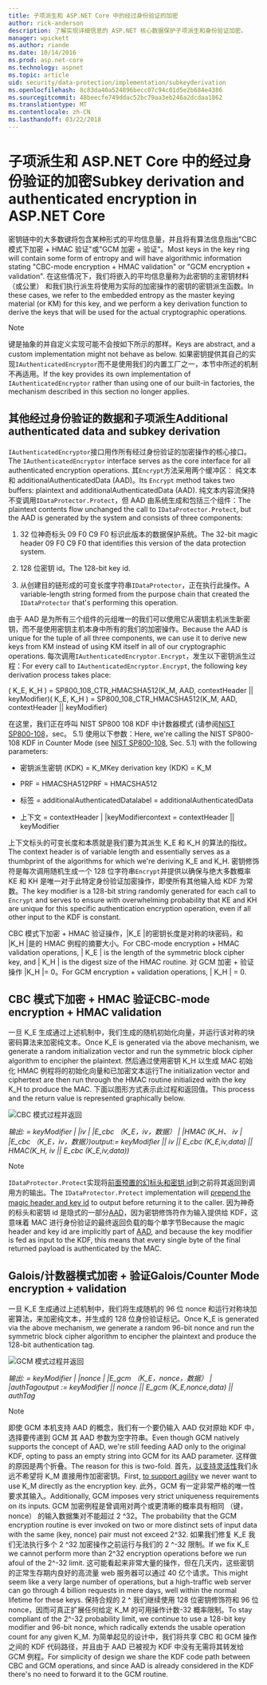 ```yaml
---
title: 子项派生和 ASP.NET Core 中的经过身份验证的加密
author: rick-anderson
description: 了解实现详细信息的 ASP.NET 核心数据保护子项派生和身份验证加密。
manager: wpickett
ms.author: riande
ms.date: 10/14/2016
ms.prod: asp.net-core
ms.technology: aspnet
ms.topic: article
uid: security/data-protection/implementation/subkeyderivation
ms.openlocfilehash: 8c83da40a524896becc07c94c01d5e2b684e4386
ms.sourcegitcommit: 48beecfe749ddac52bc79aa3eb246a2dcdaa1862
ms.translationtype: MT
ms.contentlocale: zh-CN
ms.lasthandoff: 03/22/2018
---
```

# <a name="subkey-derivation-and-authenticated-encryption-in-aspnet-core"></a><span data-ttu-id="4bd70-103">子项派生和 ASP.NET Core 中的经过身份验证的加密</span><span class="sxs-lookup"><span data-stu-id="4bd70-103">Subkey derivation and authenticated encryption in ASP.NET Core</span></span>

<a name="data-protection-implementation-subkey-derivation"></a>

<span data-ttu-id="4bd70-104">密钥链中的大多数键将包含某种形式的平均信息量，并且将有算法信息指出"CBC 模式下加密 + HMAC 验证"或"GCM 加密 + 验证"。</span><span class="sxs-lookup"><span data-stu-id="4bd70-104">Most keys in the key ring will contain some form of entropy and will have algorithmic information stating "CBC-mode encryption + HMAC validation" or "GCM encryption + validation".</span></span> <span data-ttu-id="4bd70-105">在这些情况下，我们将嵌入的平均信息量称为此密钥的主密钥材料 （或公里） 和我们执行派生将使用为实际的加密操作的密钥的密钥派生函数。</span><span class="sxs-lookup"><span data-stu-id="4bd70-105">In these cases, we refer to the embedded entropy as the master keying material (or KM) for this key, and we perform a key derivation function to derive the keys that will be used for the actual cryptographic operations.</span></span>

> [!NOTE]
> <span data-ttu-id="4bd70-106">键是抽象的并自定义实现可能不会按如下所示的那样。</span><span class="sxs-lookup"><span data-stu-id="4bd70-106">Keys are abstract, and a custom implementation might not behave as below.</span></span> <span data-ttu-id="4bd70-107">如果密钥提供其自己的实现`IAuthenticatedEncryptor`而不是使用我们的内置工厂之一，本节中所述的机制不再适用。</span><span class="sxs-lookup"><span data-stu-id="4bd70-107">If the key provides its own implementation of `IAuthenticatedEncryptor` rather than using one of our built-in factories, the mechanism described in this section no longer applies.</span></span>

<a name="data-protection-implementation-subkey-derivation-aad"></a>

## <a name="additional-authenticated-data-and-subkey-derivation"></a><span data-ttu-id="4bd70-108">其他经过身份验证的数据和子项派生</span><span class="sxs-lookup"><span data-stu-id="4bd70-108">Additional authenticated data and subkey derivation</span></span>

<span data-ttu-id="4bd70-109">`IAuthenticatedEncryptor`接口用作所有经过身份验证的加密操作的核心接口。</span><span class="sxs-lookup"><span data-stu-id="4bd70-109">The `IAuthenticatedEncryptor` interface serves as the core interface for all authenticated encryption operations.</span></span> <span data-ttu-id="4bd70-110">其`Encrypt`方法采用两个缓冲区： 纯文本和 additionalAuthenticatedData (AAD)。</span><span class="sxs-lookup"><span data-stu-id="4bd70-110">Its `Encrypt` method takes two buffers: plaintext and additionalAuthenticatedData (AAD).</span></span> <span data-ttu-id="4bd70-111">纯文本内容流保持不变调用`IDataProtector.Protect`，但 AAD 由系统生成和包括三个组件：</span><span class="sxs-lookup"><span data-stu-id="4bd70-111">The plaintext contents flow unchanged the call to `IDataProtector.Protect`, but the AAD is generated by the system and consists of three components:</span></span>

1. <span data-ttu-id="4bd70-112">32 位神奇标头 09 F0 C9 F0 标识此版本的数据保护系统。</span><span class="sxs-lookup"><span data-stu-id="4bd70-112">The 32-bit magic header 09 F0 C9 F0 that identifies this version of the data protection system.</span></span>

2. <span data-ttu-id="4bd70-113">128 位密钥 id。</span><span class="sxs-lookup"><span data-stu-id="4bd70-113">The 128-bit key id.</span></span>

3. <span data-ttu-id="4bd70-114">从创建目的链形成的可变长度字符串`IDataProtector`，正在执行此操作。</span><span class="sxs-lookup"><span data-stu-id="4bd70-114">A variable-length string formed from the purpose chain that created the `IDataProtector` that's performing this operation.</span></span>

<span data-ttu-id="4bd70-115">由于 AAD 是为所有三个组件的元组唯一的我们可以使用它从密钥主机派生新密钥，而不是使用密钥主机本身中所有的我们的加密操作。</span><span class="sxs-lookup"><span data-stu-id="4bd70-115">Because the AAD is unique for the tuple of all three components, we can use it to derive new keys from KM instead of using KM itself in all of our cryptographic operations.</span></span> <span data-ttu-id="4bd70-116">每次调用`IAuthenticatedEncryptor.Encrypt`，发生以下密钥派生过程：</span><span class="sxs-lookup"><span data-stu-id="4bd70-116">For every call to `IAuthenticatedEncryptor.Encrypt`, the following key derivation process takes place:</span></span>

<span data-ttu-id="4bd70-117">( K_E, K_H ) = SP800_108_CTR_HMACSHA512(K_M, AAD, contextHeader || keyModifier)</span><span class="sxs-lookup"><span data-stu-id="4bd70-117">( K_E, K_H ) = SP800_108_CTR_HMACSHA512(K_M, AAD, contextHeader || keyModifier)</span></span>

<span data-ttu-id="4bd70-118">在这里，我们正在呼叫 NIST SP800 108 KDF 中计数器模式 (请参阅[NIST SP800-108](http://nvlpubs.nist.gov/nistpubs/Legacy/SP/nistspecialpublication800-108.pdf)，sec。 5.1) 使用以下参数：</span><span class="sxs-lookup"><span data-stu-id="4bd70-118">Here, we're calling the NIST SP800-108 KDF in Counter Mode (see [NIST SP800-108](http://nvlpubs.nist.gov/nistpubs/Legacy/SP/nistspecialpublication800-108.pdf), Sec. 5.1) with the following parameters:</span></span>

* <span data-ttu-id="4bd70-119">密钥派生密钥 (KDK) = K_M</span><span class="sxs-lookup"><span data-stu-id="4bd70-119">Key derivation key (KDK) = K_M</span></span>

* <span data-ttu-id="4bd70-120">PRF = HMACSHA512</span><span class="sxs-lookup"><span data-stu-id="4bd70-120">PRF = HMACSHA512</span></span>

* <span data-ttu-id="4bd70-121">标签 = additionalAuthenticatedData</span><span class="sxs-lookup"><span data-stu-id="4bd70-121">label = additionalAuthenticatedData</span></span>

* <span data-ttu-id="4bd70-122">上下文 = contextHeader | |keyModifier</span><span class="sxs-lookup"><span data-stu-id="4bd70-122">context = contextHeader || keyModifier</span></span>

<span data-ttu-id="4bd70-123">上下文标头的可变长度和本质就是我们要为其派生 K_E 和 K_H 的算法的指纹。</span><span class="sxs-lookup"><span data-stu-id="4bd70-123">The context header is of variable length and essentially serves as a thumbprint of the algorithms for which we're deriving K_E and K_H.</span></span> <span data-ttu-id="4bd70-124">密钥修饰符是每次调用随机生成一个 128 位字符串`Encrypt`并提供以确保与绝大多数概率 KE 和 KH 是唯一对于此特定身份验证加密操作，即使所有其他输入给 KDF 为常数。</span><span class="sxs-lookup"><span data-stu-id="4bd70-124">The key modifier is a 128-bit string randomly generated for each call to `Encrypt` and serves to ensure with overwhelming probability that KE and KH are unique for this specific authentication encryption operation, even if all other input to the KDF is constant.</span></span>

<span data-ttu-id="4bd70-125">CBC 模式下加密 + HMAC 验证操作，|K_E |的密钥长度是对称的块密码，和 |K_H |是的 HMAC 例程的摘要大小。</span><span class="sxs-lookup"><span data-stu-id="4bd70-125">For CBC-mode encryption + HMAC validation operations, | K_E | is the length of the symmetric block cipher key, and | K_H | is the digest size of the HMAC routine.</span></span> <span data-ttu-id="4bd70-126">对 GCM 加密 + 验证操作 |K_H |= 0。</span><span class="sxs-lookup"><span data-stu-id="4bd70-126">For GCM encryption + validation operations, | K_H | = 0.</span></span>

## <a name="cbc-mode-encryption--hmac-validation"></a><span data-ttu-id="4bd70-127">CBC 模式下加密 + HMAC 验证</span><span class="sxs-lookup"><span data-stu-id="4bd70-127">CBC-mode encryption + HMAC validation</span></span>

<span data-ttu-id="4bd70-128">一旦 K_E 生成通过上述机制中，我们生成的随机初始化向量，并运行该对称的块密码算法来加密纯文本。</span><span class="sxs-lookup"><span data-stu-id="4bd70-128">Once K_E is generated via the above mechanism, we generate a random initialization vector and run the symmetric block cipher algorithm to encipher the plaintext.</span></span> <span data-ttu-id="4bd70-129">然后通过使用密钥 K_H 以生成 MAC 初始化 HMAC 例程将的初始化向量和已加密文本运行</span><span class="sxs-lookup"><span data-stu-id="4bd70-129">The initialization vector and ciphertext are then run through the HMAC routine initialized with the key K_H to produce the MAC.</span></span> <span data-ttu-id="4bd70-130">下面以图形方式表示此过程和返回值。</span><span class="sxs-lookup"><span data-stu-id="4bd70-130">This process and the return value is represented graphically below.</span></span>

![CBC 模式过程并返回](subkeyderivation/_static/cbcprocess.png)

<span data-ttu-id="4bd70-132">*输出: = keyModifier | |iv | |E_cbc （K_E，iv，数据） | |HMAC (K_H、 iv | |E_cbc （K_E，iv，数据）)*</span><span class="sxs-lookup"><span data-stu-id="4bd70-132">*output:= keyModifier || iv || E_cbc (K_E,iv,data) || HMAC(K_H, iv || E_cbc (K_E,iv,data))*</span></span>

> [!NOTE]
> <span data-ttu-id="4bd70-133">`IDataProtector.Protect`实现将[前面预置的幻标头和密钥 id](xref:security/data-protection/implementation/authenticated-encryption-details)到之前将其返回到调用方的输出。</span><span class="sxs-lookup"><span data-stu-id="4bd70-133">The `IDataProtector.Protect` implementation will [prepend the magic header and key id](xref:security/data-protection/implementation/authenticated-encryption-details) to output before returning it to the caller.</span></span> <span data-ttu-id="4bd70-134">因为神奇的标头和密钥 id 是隐式的一部分[AAD](xref:security/data-protection/implementation/subkeyderivation#data-protection-implementation-subkey-derivation-aad)，因为密钥修饰符作为输入提供给 KDF，这意味着 MAC 进行身份验证的最终返回负载的每个单字节</span><span class="sxs-lookup"><span data-stu-id="4bd70-134">Because the magic header and key id are implicitly part of [AAD](xref:security/data-protection/implementation/subkeyderivation#data-protection-implementation-subkey-derivation-aad), and because the key modifier is fed as input to the KDF, this means that every single byte of the final returned payload is authenticated by the MAC.</span></span>

## <a name="galoiscounter-mode-encryption--validation"></a><span data-ttu-id="4bd70-135">Galois/计数器模式加密 + 验证</span><span class="sxs-lookup"><span data-stu-id="4bd70-135">Galois/Counter Mode encryption + validation</span></span>

<span data-ttu-id="4bd70-136">一旦 K_E 生成通过上述机制中，我们将生成随机的 96 位 nonce 和运行对称块加密算法，来加密纯文本，并生成的 128 位身份验证标记。</span><span class="sxs-lookup"><span data-stu-id="4bd70-136">Once K_E is generated via the above mechanism, we generate a random 96-bit nonce and run the symmetric block cipher algorithm to encipher the plaintext and produce the 128-bit authentication tag.</span></span>

![GCM 模式过程并返回](subkeyderivation/_static/galoisprocess.png)

<span data-ttu-id="4bd70-138">*输出: = keyModifier | |nonce | |E_gcm （K_E，nonce，数据） | |authTag*</span><span class="sxs-lookup"><span data-stu-id="4bd70-138">*output := keyModifier || nonce || E_gcm (K_E,nonce,data) || authTag*</span></span>

> [!NOTE]
> <span data-ttu-id="4bd70-139">即使 GCM 本机支持 AAD 的概念，我们有一个要仍输入 AAD 仅对原始 KDF 中，选择要传递到 GCM 其 AAD 参数为空字符串。</span><span class="sxs-lookup"><span data-stu-id="4bd70-139">Even though GCM natively supports the concept of AAD, we're still feeding AAD only to the original KDF, opting to pass an empty string into GCM for its AAD parameter.</span></span> <span data-ttu-id="4bd70-140">这样做的原因是两个折叠。</span><span class="sxs-lookup"><span data-stu-id="4bd70-140">The reason for this is two-fold.</span></span> <span data-ttu-id="4bd70-141">首先，[以支持灵活性](xref:security/data-protection/implementation/context-headers#data-protection-implementation-context-headers)我们永远不希望将 K_M 直接用作加密密钥。</span><span class="sxs-lookup"><span data-stu-id="4bd70-141">First, [to support agility](xref:security/data-protection/implementation/context-headers#data-protection-implementation-context-headers) we never want to use K_M directly as the encryption key.</span></span> <span data-ttu-id="4bd70-142">此外，GCM 有一定非常严格的唯一性要求其输入。</span><span class="sxs-lookup"><span data-stu-id="4bd70-142">Additionally, GCM imposes very strict uniqueness requirements on its inputs.</span></span> <span data-ttu-id="4bd70-143">GCM 加密例程是曾调用对两个或更清晰的概率具有相同 （键，nonce） 的输入数据集对不能超过 2 ^32。</span><span class="sxs-lookup"><span data-stu-id="4bd70-143">The probability that the GCM encryption routine is ever invoked on two or more distinct sets of input data with the same (key, nonce) pair must not exceed 2^32.</span></span> <span data-ttu-id="4bd70-144">如果我们修复 K_E 我们无法执行多个 2 ^32 加密操作之前运行与我们的 2 ^-32 限制。</span><span class="sxs-lookup"><span data-stu-id="4bd70-144">If we fix K_E we cannot perform more than 2^32 encryption operations before we run afoul of the 2^-32 limit.</span></span> <span data-ttu-id="4bd70-145">这可能看起来非常大量的操作，但在几天内，这些密钥的正常生存期内良好的高流量 web 服务器可以通过 40 亿个请求。</span><span class="sxs-lookup"><span data-stu-id="4bd70-145">This might seem like a very large number of operations, but a high-traffic web server can go through 4 billion requests in mere days, well within the normal lifetime for these keys.</span></span> <span data-ttu-id="4bd70-146">保持合规的 2 ^ 我们继续使用 128 位密钥修饰符和 96 位 nonce，因而可真正扩展任何给定 K_M 的可用操作计数-32 概率限制。</span><span class="sxs-lookup"><span data-stu-id="4bd70-146">To stay compliant of the 2^-32 probability limit, we continue to use a 128-bit key modifier and 96-bit nonce, which radically extends the usable operation count for any given K_M.</span></span> <span data-ttu-id="4bd70-147">为简单起见的设计中，我们将共享 CBC 和 GCM 操作之间的 KDF 代码路径，并且由于 AAD 已被视为 KDF 中没有无需将其转发给 GCM 例程。</span><span class="sxs-lookup"><span data-stu-id="4bd70-147">For simplicity of design we share the KDF code path between CBC and GCM operations, and since AAD is already considered in the KDF there's no need to forward it to the GCM routine.</span></span>
